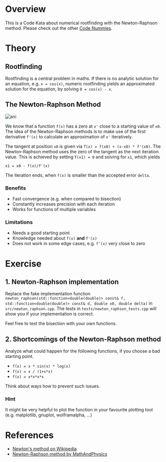 # Overview

This is a Code Kata about numerical rootfinding with the Newton-Raphson method. Please check out the
other [Code Nummies](https://github.com/Laguna1989/CodeNummies_Overview).

# Theory

## Rootfinding

Rootfinding is a central problem in maths. If there is no analytic solution for an equation, e.g. `x = cos(x)`, numeric
rootfinding yields an approximated solution for the equation, by solving `0 = cos(x) - x`.

## The Newton-Raphson Method

![ani](https://user-images.githubusercontent.com/2394228/128812604-0d70c463-d239-45ea-93f3-7363b4e28fe1.gif)

We know that a function `f(x)` has a zero at `x'` close to a starting value of `x0`. The idea of the Newton-Raphson
methods is to make use of the first derivative `f'(x)` to calculate an approximation of `x'` iteratively.

The tangent at position `x0` is given via `T(x) = f(x0) + (x-x0) * f'(x0)`. The Newton-Raphson method uses the zero of
the tangent as the next iteration value. This is achieved by setting `T(x1) = 0` and solving for `x1`, which yields

`x1 = x0 - f(x)/f'(x)`

The iteration ends, when `f(x)` is smaller than the accepted error `delta`.

### Benefits

* Fast convergence (e.g. when compared to bisection)
* Constantly increases precision with each iteration
* Works for functions of multiple variables

### Limitations

* Needs a good starting point
* Knowledge needed about `f(x)` **and** `f'(x)`
* Does not work in some edge cases, e.g. `f'(x)` very close to zero

# Exercise

## 1. Newton-Raphson implementation

Replace the fake implementation
function `newton_raphson(std::function<double(double)> const& f, std::function<double(double)> const& d, double x0, double delta)`
in `src/newton_raphson.cpp`. The tests in `tests/newton_raphson_tests.cpp` will show you if your implementation is
correct.

Feel free to test the bisection with your own functions.

## 2. Shortcomings of the Newton-Raphson method

Analyze what could happen for the following functions, if you choose a bad starting point.

* `f(x) = x * sin(x) * log(x)`
* `f(x) = x / (1+x*x)`
* `f(x) = x*x*x*x`

Think about ways how to prevent such issues.

### Hint

It might be very helpful to plot the function in your favourite plotting tool (e.g. matplotlib, gnuplot, wolframalpha,
...)

# References

* [Newton's method on Wikipedia](https://en.wikipedia.org/wiki/Newton%27s_method)
* [Newton-Raphson method by MathAndPhysics](https://www.youtube.com/watch?v=qlNqPE_X4ME&ab_channel=MathAndPhysics)

